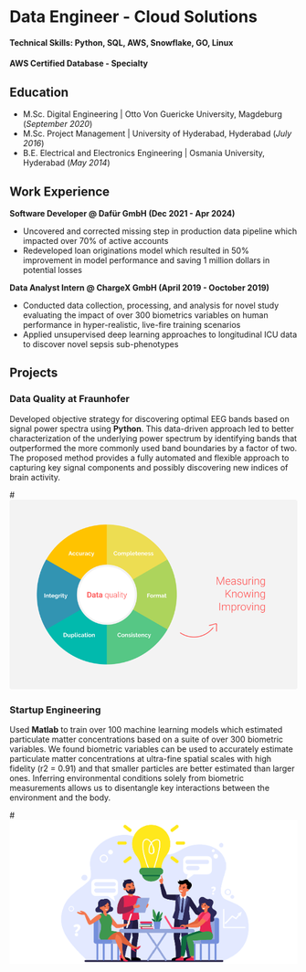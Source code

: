 # Data Engineer - Cloud Solutions

#### Technical Skills: Python, SQL, AWS, Snowflake, GO, Linux
#### AWS Certified Database - Specialty
## Education					       		
- M.Sc. Digital Engineering	| Otto Von Guericke University, Magdeburg (_September 2020_)
- M.Sc. Project Management | University of Hyderabad, Hyderabad (_July 2016_)			 			        		
- B.E. Electrical and Electronics Engineering | Osmania University, Hyderabad (_May 2014_)

## Work Experience
**Software Developer @ Dafür GmbH (Dec 2021 - Apr 2024)**
- Uncovered and corrected missing step in production data pipeline which impacted over 70% of active accounts
- Redeveloped loan originations model which resulted in 50% improvement in model performance and saving 1 million dollars in potential losses

**Data Analyst Intern @ ChargeX GmbH (April 2019 - Ooctober 2019)**
- Conducted data collection, processing, and analysis for novel study evaluating the impact of over 300 biometrics variables on human performance in hyper-realistic, live-fire training scenarios
- Applied unsupervised deep learning approaches to longitudinal ICU data to discover novel sepsis sub-phenotypes

## Projects
### Data Quality at Fraunhofer


Developed objective strategy for discovering optimal EEG bands based on signal power spectra using **Python**. This data-driven approach led to better characterization of the underlying power spectrum by identifying bands that outperformed the more commonly used band boundaries by a factor of two. The proposed method provides a fully automated and flexible approach to capturing key signal components and possibly discovering new indices of brain activity.

#![Data Quality](/Images/6230e90ddb6c875083129e40_61cb678f390c34e6b6124c0f_Data-Quality-Diagram.png)

### Startup Engineering


Used **Matlab** to train over 100 machine learning models which estimated particulate matter concentrations based on a suite of over 300 biometric variables. We found biometric variables can be used to accurately estimate particulate matter concentrations at ultra-fine spatial scales with high fidelity (r2 = 0.91) and that smaller particles are better estimated than larger ones. Inferring environmental conditions solely from biometric measurements allows us to disentangle key interactions between the environment and the body.

#![Startup Engineering](/Images/main-qimg-ea8c209e64b6ecf73531f93cc4ba2a38.webp)







